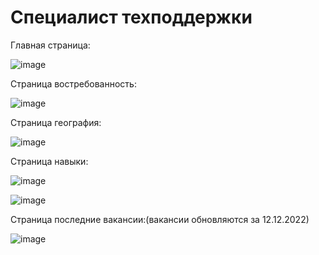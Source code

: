# Специалист техподдержки
Главная страница:

![image](https://user-images.githubusercontent.com/107184646/211625872-8d07dcde-129f-4439-a3c5-bdb0db97c346.png)

Страница востребованность:

![image](https://user-images.githubusercontent.com/107184646/211625973-8d8d56f0-5f5f-420b-b11f-e026d41f5a08.png)

Страница география:

![image](https://user-images.githubusercontent.com/107184646/211626040-c175bc7c-e08b-4151-ab3f-d22361eac5d5.png)

Страница навыки:

![image](https://user-images.githubusercontent.com/107184646/212462628-08d44b61-7ee1-4fb7-8990-f1cc4bf8fbe1.png)

![image](https://user-images.githubusercontent.com/107184646/212461229-a898943d-334d-4692-8a8c-8b8af6925ef7.png)

Страница последние вакансии:(вакансии обновляются за 12.12.2022)

![image](https://user-images.githubusercontent.com/107184646/212461412-365aabb6-5793-4c3e-ade9-8057c58706c2.png)
